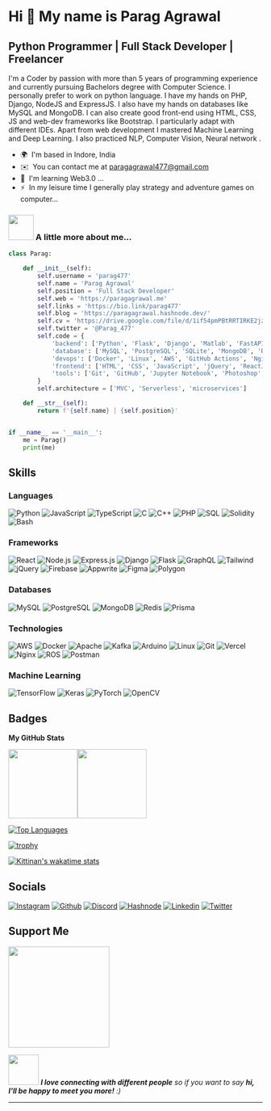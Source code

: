 Hi 👋 My name is Parag Agrawal
==============================

Python Programmer | Full Stack Developer | Freelancer
--------------------------------------------------

I'm a Coder by passion with more than 5 years of programming experience and currently pursuing Bachelors degree with Computer Science. I personally prefer to work on python language. I have my hands on PHP, Django, NodeJS and ExpressJS. I also have my hands on databases like MySQL and MongoDB. I can also create good front-end using HTML, CSS, JS and web-dev frameworks like Bootstrap. I particularly adapt with different IDEs. Apart from web development I mastered Machine Learning and Deep Learning. I also practiced NLP, Computer Vision, Neural network .

* 🌍  I'm based in Indore, India
* ✉️  You can contact me at [paragagrawal477@gmail.com](mailto:paragagrawal477@gmail.com)
* 🧠  I'm learning Web3.0 ...
* ⚡  In my leisure time I generally play strategy and adventure games on computer...

### <img src="https://media.giphy.com/media/VgCDAzcKvsR6OM0uWg/giphy.gif" width="50"> A little more about me...  
```python
class Parag:

    def __init__(self):
        self.username = 'parag477'
        self.name = 'Parag Agrawal'
        self.position = 'Full Stack Developer'
        self.web = 'https://paragagrawal.me'
        self.links = 'https://bio.link/parag477'
        self.blog = 'https://paragagrawal.hashnode.dev/'
        self.cv = 'https://drive.google.com/file/d/1if54pmPBtRRTIRKE2jzWPiLqy6N9J6sQ/view?usp=sharing'
        self.twitter = '@Parag_477'
        self.code = {
            'backend': ['Python', 'Flask', 'Django', 'Matlab', 'FastAPI', 'NodeJS', 'PHP', 'GraphQL', 'Axios', 'Firebase', 'Appwrite', 'Solidity'],
            'database': ['MySQL', 'PostgreSQL', 'SQLite', 'MongoDB', 'Redis', 'Kafka'],
            'devops': ['Docker', 'Linux', 'AWS', 'GitHub Actions', 'Nginx'],
            'frontend': ['HTML', 'CSS', 'JavaScript', 'jQuery', 'ReactJS', 'NextJS', 'Boostrap', 'TailwindCSS', 'MaterialUI'],
            'tools': ['Git', 'GitHub', 'Jupyter Notebook', 'Photoshop', 'Figma', 'Simulink'],
        }
        self.architecture = ['MVC', 'Serverless', 'microservices']

    def __str__(self):
        return f'{self.name} | {self.position}'


if __name__ == '__main__':
    me = Parag()
    print(me)


```

## Skills

### Languages

![Python](https://img.shields.io/badge/-Python-000?&logo=Python)
![JavaScript](https://img.shields.io/badge/-JavaScript-000?&logo=JavaScript)
![TypeScript](https://img.shields.io/badge/-TypeScript-000?&logo=TypeScript)
![C](https://img.shields.io/badge/-C-000?&logo=C)
![C++](https://img.shields.io/badge/-C++-000?&logo=c%2b%2b&logoColor=00599C)
![PHP](https://img.shields.io/badge/-PHP-000?&logo=PHP)
![SQL](https://img.shields.io/badge/-SQL-000?&logo=MySQL)
![Solidity](https://img.shields.io/badge/-Solidity-000?&logo=Solidity)
![Bash](https://img.shields.io/badge/-Bash-000?&logo=Shell)

### Frameworks

![React](https://img.shields.io/badge/-React-000?&logo=React)
![Node.js](https://img.shields.io/badge/-Node.js-000?&logo=node.js)
![Express.js](https://img.shields.io/badge/-ExpressJS-000?&logo=Express)
![Django](https://img.shields.io/badge/-Django-000?&logo=Django)
![Flask](https://img.shields.io/badge/-Flask-000?&logo=Flask)
![GraphQL](https://img.shields.io/badge/-GraphQL-000?&logo=GraphQL)
![Tailwind](https://img.shields.io/badge/-Tailwind-000?&logo=TailwindCSS)
![jQuery](https://img.shields.io/badge/-jQuery-000?&logo=jQuery)
![Firebase](https://img.shields.io/badge/-Firebase-000?&logo=Firebase)
![Appwrite](https://img.shields.io/badge/-Appwrite-000?&logo=Appwrite)
![Figma](https://img.shields.io/badge/-Figma-000?&logo=Figma)
![Polygon](https://img.shields.io/badge/-Polygon-000?&logo=Polygon)


### Databases

![MySQL](https://img.shields.io/badge/-MySQL-000?&logo=mysql)
![PostgreSQL](https://img.shields.io/badge/-PostgreSQL-000?&logo=PostgreSQL)
![MongoDB](https://img.shields.io/badge/-MongoDB-000?&logo=MongoDB)
![Redis](https://img.shields.io/badge/-Redis-000?&logo=Redis)
![Prisma](https://img.shields.io/badge/-Prisma-000?&logo=Prisma)


### Technologies

![AWS](https://img.shields.io/badge/-AWS-000?&logo=Amazon-AWS&logoColor=F90)
![Docker](https://img.shields.io/badge/-Docker-000?&logo=Docker)
![Apache](https://img.shields.io/badge/-Apache-000?&logo=Apache)
![Kafka](https://img.shields.io/badge/-Kafka-000?&logo=ApacheKafka)
![Arduino](https://img.shields.io/badge/-Arduino-000?&logo=Arduino)
![Linux](https://img.shields.io/badge/-Linux-000?&logo=Linux)
![Git](https://img.shields.io/badge/-Git-000?&logo=Git)
![Vercel](https://img.shields.io/badge/-Vercel-000?&logo=Vercel)
![Nginx](https://img.shields.io/badge/-Nginx-000?&logo=Nginx)
![ROS](https://img.shields.io/badge/-ROS-000?&logo=ROS)
![Postman](https://img.shields.io/badge/-Postman-000?&logo=Postman)


### Machine Learning

![TensorFlow](https://img.shields.io/badge/-TensorFlow-000?&logo=TensorFlow)
![Keras](https://img.shields.io/badge/-Keras-000?&logo=Keras)
![PyTorch](https://img.shields.io/badge/-PyTorch-000?&logo=PyTorch)
![OpenCV](https://img.shields.io/badge/-ComputerVision-000?&logo=Opencv)

<!-- 
### Full Stack Projects

[![](https://img.shields.io/badge/-🧬%20My%20Website-000)](https://github.com/adamalston/v2)
[![](https://img.shields.io/badge/-🦠%20COVID‑19%20Dashboard-000)](https://github.com/adamalston/COVID-19-Dashboard)
[![](https://img.shields.io/badge/-📝%20Summarizer-000)](https://github.com/adamalston/Summarizer)
[![](https://img.shields.io/badge/-🔬%20Overwatch-000)](https://github.com/adamalston/overwatch)
[![](https://img.shields.io/badge/-🛰%20KubeSat-000)](https://github.com/adamalston/kubesat)
[![](https://img.shields.io/badge/-🔊%20Voice%20Poker-000)](https://github.com/adamalston/Poker)
[![](https://img.shields.io/badge/-🗺%20PokémonGo%20Map-000)](https://github.com/adamalston/PokemonGo-Map)
-->

## Badges

<b>My GitHub Stats</b>

<a href="https://www.adamalston.com/"><img height="137px" src="https://github-readme-stats.vercel.app/api?username=parag477&hide_title=true&hide_border=true&show_icons=true&include_all_commits=true&count_private=true&line_height=21&text_color=000&icon_color=000&bg_color=0,ea6161,ffc64d,fffc4d,52fa5a&theme=graywhite" /><!-- wi*quL3fcV --><img height="137px" src="https://github-readme-stats.vercel.app/api/top-langs/?username=parag477&hide=html&hide_title=true&hide_border=true&layout=compact&langs_count=6&exclude_repo=comp426,Redventures-Movie-Quotes&text_color=000&icon_color=fff&bg_color=0,52fa5a,4dfcff,c64dff&theme=graywhite" /></a>


<a href="https://github.com/parag477" align="left"><img src="https://github-readme-stats.vercel.app/api/top-langs/?username=parag477&langs_count=10&title_color=0891b2&text_color=ffffff&icon_color=0891b2&bg_color=1c1917&hide_border=true&locale=en&custom_title=Top%20%Languages" alt="Top Languages" /></a>


[![trophy](https://github-profile-trophy.vercel.app/?username=parag477&theme=onedark)](https://github.com/ryo-ma/github-profile-trophy)


[![Kittinan's wakatime stats](https://github-readme-stats.vercel.app/api/wakatime?username=parag477&layout=compact)](https://github.com/anuraghazra/github-readme-stats)


## Socials
[![Instagram](https://img.shields.io/badge/-Instagram-000?&logo=Instagram)](https://www.instagram.com/parag_codes/)
[![Github](https://img.shields.io/badge/-Github-000?&logo=Github)](https://github.com/parag477)
[![Discord](https://img.shields.io/badge/-Discord-000?&logo=Discord)](https://discord.com/users/DevHacker#0961)
[![Hashnode](https://img.shields.io/badge/-Hashnode-000?&logo=Hashnode)](https://paragagrawal.hashnode.dev/)
[![Linkedin](https://img.shields.io/badge/-Linkedin-000?&logo=Linkedin)](https://www.linkedin.com/in/parag-agrawal-101892202/)
[![Twitter](https://img.shields.io/badge/-Twitter-000?&logo=Twitter)](https://twitter.com/Parag_477)


## Support Me

<a href="https://www.buymeacoffee.com/parag477"><img src="https://cdn.buymeacoffee.com/buttons/v2/default-yellow.png" width="200" /></a>


<img src="https://media.giphy.com/media/LnQjpWaON8nhr21vNW/giphy.gif" width="60"> <em><b>I love connecting with different people</b> so if you want to say <b>hi, I'll be happy to meet you more!</b> :)</em>

---
